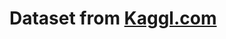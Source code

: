 # Dataset from <a href="[https://www.w3schools.com/](https://www.kaggle.com/c/home-credit-default-risk/data)https://www.kaggle.com/c/home-credit-default-risk/data">Kaggl.com</a>
